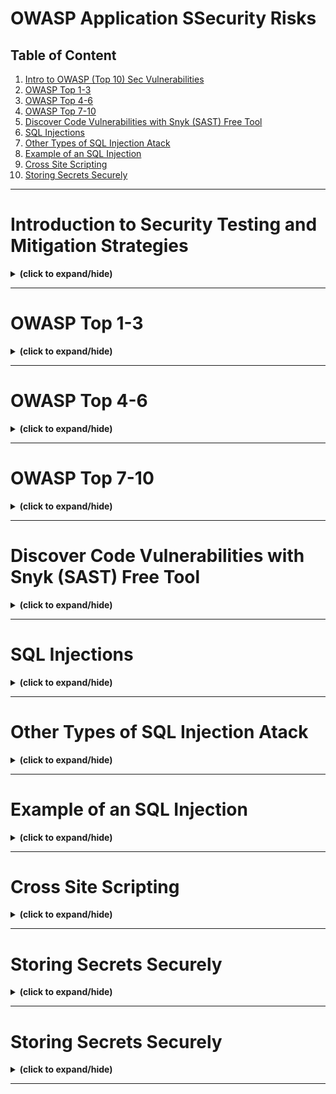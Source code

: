 # OWASP Application SSecurity Risks

## Table of Content
1. [Intro to OWASP (Top 10) Sec Vulnerabilities](#intro)
2. [OWASP Top 1-3](#owasp1_3)
3. [OWASP Top 4-6](#owasp4_6)
4. [OWASP Top 7-10](#owasp7_10)
5. [Discover Code Vulnerabilities with Snyk (SAST) Free Tool](#discover_synk_tool)
6. [SQL Injections](#sql_injections)
7. [Other Types of SQL Injection Atack](#other_sql_injections)
8. [Example of an SQL Injection](#sql_injection_example)
9. [Cross Site Scripting](#cross_site_scripting)
10. [Storing Secrets Securely](#storing_secrets)

---

<a id="intro"></a>
# Introduction to Security Testing and Mitigation Strategies
<details close>
<summary><b>(click to expand/hide)</b></summary>
<!-- MarkdownTOC -->

## What is OWASP?
- **OWASP**: Open Web Application Security Project, formed in 2003, focuses on improving software security.
- **Purpose**: Provides the security industry with the OWASP Top 10, a consensus-based report on current software security vulnerabilities.
- **Usage**: Globally recognized as a standard for checking web application security.

## Current OWASP Top 10 (2021)
1. **Broken Access Control**: Risks information disclosure and data integrity.
2. **Cryptographic Failures**: Concerns data exposure.
3. **Injection**: Involves hostile data use and unsafe queries.
4. **Insecure Design**: Relates to flaws in control designs.
5. **Security Misconfiguration**: Involves incorrectly enabled features or configuration issues.
6. **Vulnerable and Outdated Components**: Issues with version control and compatibility.
7. **Identification and Authentication Failures**: Covers password issues and automated attacks like credential stuffing.
8. **Software and Data Integrity Failures**: Concerns integrity violations from untrusted sources.
9. **Security Logging and Monitoring Failures**: Involves the detection and response to breaches.
10. **Server-Side Request Forgery**: Leads to URL validation failures.

## Developing the OWASP Top 10
- **Step 1**: Plan a schedule and publish a call for data.
- **Step 2**: Determine survey content and request industry participation.
- **Step 3**: Collect, normalize, and analyze the data.
- **Step 4**: Determine categories from data and survey, and release a draft for public review.
- **Step 5**: Reach a consensus and release the updated list.

## Key Takeaways
- **Understanding OWASP**: It's essential for software security and is supported by a broad consensus within the security community.
- **Using the OWASP Top 10**: It helps identify risks, improve processes, and secure code in any organization.
- **Development Process**: Involves extensive data collection and community involvement to ensure the list remains relevant and accurate.

<!-- /MarkdownTOC -->
</details>

---

<a id="owasp1_3"></a>
# OWASP Top 1-3
<details close>
<summary><b>(click to expand/hide)</b></summary>
<!-- MarkdownTOC -->

## 1. Broken Access Control
### Description
- **What it is**: A failure where attackers gain unauthorized access to perform actions outside of an application's intended permissions.
- **Implications**: Can lead to data modification, deletion, and unauthorized actions, potentially resulting in security breaches and financial losses.

### Prevention Strategies
- **Assign Limited Privileges**: Restrict users to necessary permissions to prevent unauthorized actions.
- **Regular Access Control Audits**: Conduct frequent checks to ensure appropriate access levels are maintained.
- **Minimize Public Information**: Limit the exposure of application details to prevent exploitation.
- **Disable Directory Listings**: Prevent exposure of file paths in URLs to secure web server directories.
- **Monitor and Respond to Access Control Failures**: Ensure system administrators are alerted to and address any access control failures in server logs.

## 2. Cryptographic Failures
### Description
- **What it is**: Inadequate encryption that leads to the exposure of sensitive data.
- **Implications**: Attackers can decrypt or access sensitive information, leading to data breaches.

### Prevention Strategies
- **Use Authenticated Encryption**: Encrypt all sensitive data in the database and during transmission using robust methods.
- **Implement HTTPS**: Secure data in transit by using HTTPS over HTTP to prevent interceptions.
- **Avoid Outdated Protocols**: Replace protocols like SMTP and FTP with more secure alternatives to mitigate man-in-the-middle attacks.
- **Secure Encryption Keys**: Manage keys carefully, avoid hardcoding them, ensure they are backed up, and store them securely.

## 3. Injection
### Description
- **What it is**: Execution of unintended commands due to untrusted data being sent to an interpreter.
- **Implications**: Allows hackers unauthorized access to data, potentially leading to data theft and system compromise.

### Prevention Strategies
- **Use Secure APIs**: Opt for APIs that either avoid using the interpreter or provide a parameterized interface.
- **Sanitize Inputs**: Block special characters and keywords using an escape list and regularly update this list.
- **Regularly Update Keyword Filters**: Ensure filters are current to prevent newly discovered vulnerabilities from being exploited.
- **Sanitize SQL Statements**: Verify and clean data used in SQL statements to prevent SQL injection.

## Key Takeaways
- **Common Vulnerabilities**: The top threats include broken access control, cryptographic failures, and injection attacks.
- **Strategic Prevention**: Implementing rigorous access control, using robust encryption, and sanitizing inputs are crucial.
- **Impact of Vulnerabilities**: These vulnerabilities can severely affect an application's security, potentially leading to significant financial and reputational damage.

<!-- /MarkdownTOC -->
</details>

---

<a id="owasp4_6"></a>
# OWASP Top 4-6
<details close>
<summary><b>(click to expand/hide)</b></summary>
<!-- MarkdownTOC -->


<!-- /MarkdownTOC -->
</details>

---

<a id="owasp7_10"></a>
# OWASP Top 7-10
<details close>
<summary><b>(click to expand/hide)</b></summary>
<!-- MarkdownTOC -->


<!-- /MarkdownTOC -->
</details>

---

<a id="discover_synk_tool"></a>
# Discover Code Vulnerabilities with Snyk (SAST) Free Tool
<details close>
<summary><b>(click to expand/hide)</b></summary>
<!-- MarkdownTOC -->


<!-- /MarkdownTOC -->
</details>

---

<a id="sql_injections"></a>
# SQL Injections
<details close>
<summary><b>(click to expand/hide)</b></summary>
<!-- MarkdownTOC -->


<!-- /MarkdownTOC -->
</details>

---

<a id="other_sql_injections"></a>
# Other Types of SQL Injection Atack
<details close>
<summary><b>(click to expand/hide)</b></summary>
<!-- MarkdownTOC -->


<!-- /MarkdownTOC -->
</details>

---

<a id="sql_injection_example"></a>
# Example of an SQL Injection
<details close>
<summary><b>(click to expand/hide)</b></summary>
<!-- MarkdownTOC -->


<!-- /MarkdownTOC -->
</details>

---

<a id="cross_site_scripting"></a>
# Cross Site Scripting
<details close>
<summary><b>(click to expand/hide)</b></summary>
<!-- MarkdownTOC -->


<!-- /MarkdownTOC -->
</details>

---

<a id="storing_secrets"></a>
# Storing Secrets Securely
<details close>
<summary><b>(click to expand/hide)</b></summary>
<!-- MarkdownTOC -->


<!-- /MarkdownTOC -->
</details>

---

<a id="storing_secrets"></a>
# Storing Secrets Securely
<details close>
<summary><b>(click to expand/hide)</b></summary>
<!-- MarkdownTOC -->


<!-- /MarkdownTOC -->
</details>

---
